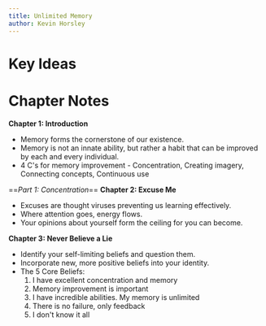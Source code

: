 ```yaml
---
title: Unlimited Memory
author: Kevin Horsley
---
```

# Key Ideas

# Chapter Notes
**Chapter 1: Introduction**
- Memory forms the cornerstone of our existence.
- Memory is not an innate ability, but rather a habit that can be improved by each and every individual.
- 4 C's for memory improvement - Concentration, Creating imagery, Connecting concepts, Continuous use

==*Part 1: Concentration*==
**Chapter 2: Excuse Me**
- Excuses are thought viruses preventing us learning effectively.
- Where attention goes, energy flows.
- Your opinions about yourself form the ceiling for you can become.

**Chapter 3: Never Believe a Lie**
- Identify your self-limiting beliefs and question them.
- Incorporate new, more positive beliefs into your identity.
- The 5 Core Beliefs:
	1) I have excellent concentration and memory
	2) Memory improvement is important
	3) I have incredible abilities. My memory is unlimited
	4) There is no failure, only feedback
	5) I don't know it all